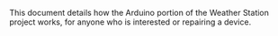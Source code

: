This document details how the Arduino portion of the Weather Station project works, for anyone who is interested or repairing a device.

